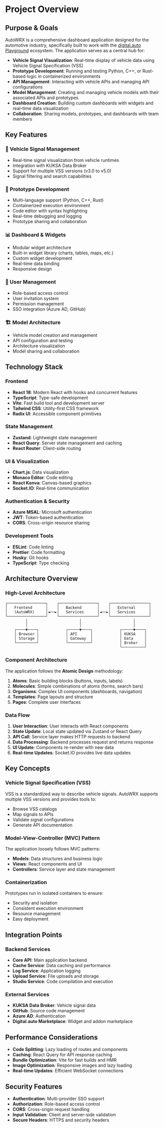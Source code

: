 # Project Overview

## Purpose & Goals

AutoWRX is a comprehensive dashboard application designed for the automotive industry, specifically built to work with the [digital.auto Playground](https://digital.auto) ecosystem. The application serves as a central hub for:

- **Vehicle Signal Visualization**: Real-time display of vehicle data using Vehicle Signal Specification (VSS)
- **Prototype Development**: Running and testing Python, C++, or Rust-based logic in containerized environments
- **API Management**: Interacting with vehicle APIs and managing API configurations
- **Model Management**: Creating and managing vehicle models with their associated APIs and prototypes
- **Dashboard Creation**: Building custom dashboards with widgets and real-time data visualization
- **Collaboration**: Sharing models, prototypes, and dashboards with team members

## Key Features

### 🚗 Vehicle Signal Management
- Real-time signal visualization from vehicle runtimes
- Integration with KUKSA Data Broker
- Support for multiple VSS versions (v3.0 to v5.0)
- Signal filtering and search capabilities

### 🔧 Prototype Development
- Multi-language support (Python, C++, Rust)
- Containerized execution environment
- Code editor with syntax highlighting
- Real-time debugging and logging
- Prototype sharing and collaboration

### 📊 Dashboard & Widgets
- Modular widget architecture
- Built-in widget library (charts, tables, maps, etc.)
- Custom widget development
- Real-time data binding
- Responsive design

### 👥 User Management
- Role-based access control
- User invitation system
- Permission management
- SSO integration (Azure AD, GitHub)

### 🏗️ Model Architecture
- Vehicle model creation and management
- API configuration and testing
- Architecture visualization
- Model sharing and collaboration

## Technology Stack

### Frontend
- **React 18**: Modern React with hooks and concurrent features
- **TypeScript**: Type-safe development
- **Vite**: Fast build tool and development server
- **Tailwind CSS**: Utility-first CSS framework
- **Radix UI**: Accessible component primitives

### State Management
- **Zustand**: Lightweight state management
- **React Query**: Server state management and caching
- **React Router**: Client-side routing

### UI & Visualization
- **Chart.js**: Data visualization
- **Monaco Editor**: Code editing
- **React Konva**: Canvas-based graphics
- **Socket.IO**: Real-time communication

### Authentication & Security
- **Azure MSAL**: Microsoft authentication
- **JWT**: Token-based authentication
- **CORS**: Cross-origin resource sharing

### Development Tools
- **ESLint**: Code linting
- **Prettier**: Code formatting
- **Husky**: Git hooks
- **TypeScript**: Type checking

## Architecture Overview

### High-Level Architecture

```
┌─────────────────┐    ┌─────────────────┐    ┌─────────────────┐
│   Frontend      │    │   Backend       │    │   External      │
│   (AutoWRX)     │◄──►│   Services      │◄──►│   Services      │
└─────────────────┘    └─────────────────┘    └─────────────────┘
         │                       │                       │
         │                       │                       │
    ┌────▼────┐            ┌─────▼────┐            ┌─────▼────┐
    │ Browser │            │ API      │            │ KUKSA    │
    │ Storage │            │ Gateway  │            │ Data     │
    └─────────┘            └──────────┘            │ Broker   │
                                                   └──────────┘
```

### Component Architecture

The application follows the **Atomic Design** methodology:

1. **Atoms**: Basic building blocks (buttons, inputs, labels)
2. **Molecules**: Simple combinations of atoms (forms, search bars)
3. **Organisms**: Complex UI components (dashboards, navigation)
4. **Templates**: Page layouts and structure
5. **Pages**: Complete user interfaces

### Data Flow

1. **User Interaction**: User interacts with React components
2. **State Update**: Local state updated via Zustand or React Query
3. **API Call**: Service layer makes HTTP requests to backend
4. **Data Processing**: Backend processes request and returns response
5. **UI Update**: Components re-render with new data
6. **Real-time Updates**: Socket.IO provides live data updates

## Key Concepts

### Vehicle Signal Specification (VSS)
VSS is a standardized way to describe vehicle signals. AutoWRX supports multiple VSS versions and provides tools to:
- Browse VSS catalogs
- Map signals to APIs
- Validate signal configurations
- Generate API documentation

### Model-View-Controller (MVC) Pattern
The application loosely follows MVC patterns:
- **Models**: Data structures and business logic
- **Views**: React components and UI
- **Controllers**: Service layer and state management

### Containerization
Prototypes run in isolated containers to ensure:
- Security and isolation
- Consistent execution environment
- Resource management
- Easy deployment

## Integration Points

### Backend Services
- **Core API**: Main application backend
- **Cache Service**: Data caching and performance
- **Log Service**: Application logging
- **Upload Service**: File uploads and storage
- **Studio Service**: Code compilation and execution

### External Services
- **KUKSA Data Broker**: Vehicle signal data
- **GitHub**: Source code management
- **Azure AD**: Authentication
- **Digital.auto Marketplace**: Widget and addon marketplace

## Performance Considerations

- **Code Splitting**: Lazy loading of routes and components
- **Caching**: React Query for API response caching
- **Bundle Optimization**: Vite for fast builds and HMR
- **Image Optimization**: Responsive images and lazy loading
- **Real-time Updates**: Efficient WebSocket connections

## Security Features

- **Authentication**: Multi-provider SSO support
- **Authorization**: Role-based access control
- **CORS**: Cross-origin request handling
- **Input Validation**: Client and server-side validation
- **Secure Headers**: HTTPS and security headers 
